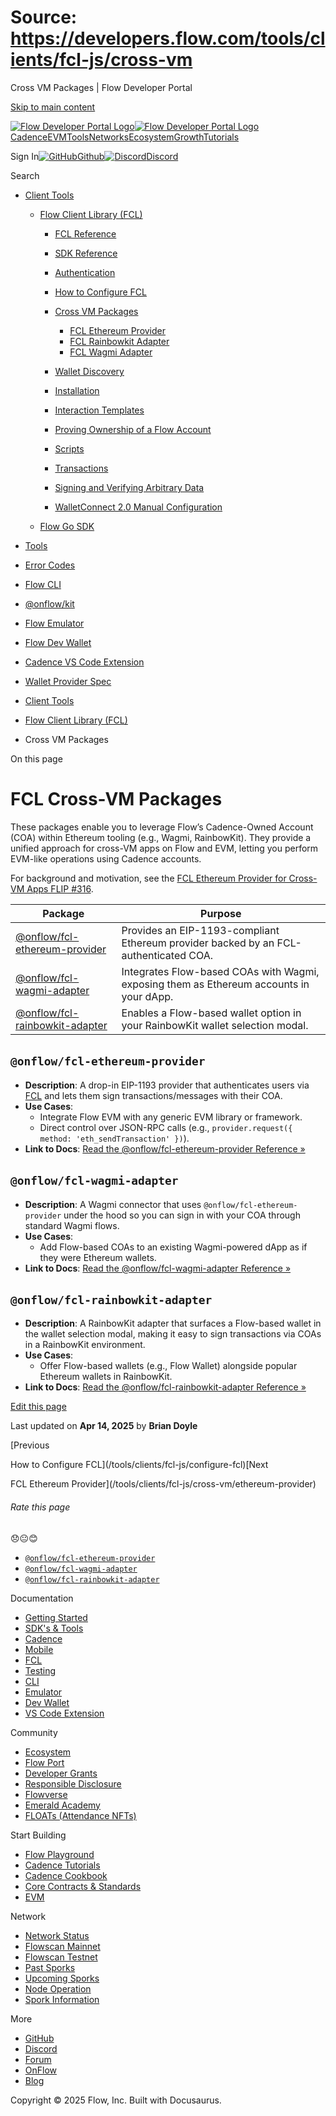 # Source: https://developers.flow.com/tools/clients/fcl-js/cross-vm

Cross VM Packages | Flow Developer Portal



[Skip to main content](#__docusaurus_skipToContent_fallback)

[![Flow Developer Portal Logo](/img/flow-docs-logo-dark.png)![Flow Developer Portal Logo](/img/flow-docs-logo-light.png)](/)[Cadence](/build/flow)[EVM](/evm/about)[Tools](/tools/clients)[Networks](/networks/flow-networks)[Ecosystem](/ecosystem)[Growth](/growth)[Tutorials](/tutorials)

Sign In[![GitHub]()Github](https://github.com/onflow)[![Discord]()Discord](https://discord.gg/flow)

Search

* [Client Tools](/tools/clients)

  + [Flow Client Library (FCL)](/tools/clients/fcl-js)

    - [FCL Reference](/tools/clients/fcl-js/api)
    - [SDK Reference](/tools/clients/fcl-js/sdk-guidelines)
    - [Authentication](/tools/clients/fcl-js/authentication)
    - [How to Configure FCL](/tools/clients/fcl-js/configure-fcl)
    - [Cross VM Packages](/tools/clients/fcl-js/cross-vm)

      * [FCL Ethereum Provider](/tools/clients/fcl-js/cross-vm/ethereum-provider)
      * [FCL Rainbowkit Adapter](/tools/clients/fcl-js/cross-vm/rainbowkit-adapter)
      * [FCL Wagmi Adapter](/tools/clients/fcl-js/cross-vm/wagmi-adapter)
    - [Wallet Discovery](/tools/clients/fcl-js/discovery)
    - [Installation](/tools/clients/fcl-js/installation)
    - [Interaction Templates](/tools/clients/fcl-js/interaction-templates)
    - [Proving Ownership of a Flow Account](/tools/clients/fcl-js/proving-authentication)
    - [Scripts](/tools/clients/fcl-js/scripts)
    - [Transactions](/tools/clients/fcl-js/transactions)
    - [Signing and Verifying Arbitrary Data](/tools/clients/fcl-js/user-signatures)
    - [WalletConnect 2.0 Manual Configuration](/tools/clients/fcl-js/wallet-connect)
  + [Flow Go SDK](/tools/clients/flow-go-sdk)
* [Tools](/tools)
* [Error Codes](/tools/error-codes)
* [Flow CLI](/tools/flow-cli)
* [@onflow/kit](/tools/kit)
* [Flow Emulator](/tools/emulator)
* [Flow Dev Wallet](/tools/flow-dev-wallet)
* [Cadence VS Code Extension](/tools/vscode-extension)
* [Wallet Provider Spec](/tools/wallet-provider-spec)

* [Client Tools](/tools/clients)
* [Flow Client Library (FCL)](/tools/clients/fcl-js)
* Cross VM Packages

On this page

# FCL Cross-VM Packages

These packages enable you to leverage Flow’s Cadence-Owned Account (COA) within Ethereum tooling (e.g., Wagmi, RainbowKit). They provide a unified approach for cross-VM apps on Flow and EVM, letting you perform EVM-like operations using Cadence accounts.

For background and motivation, see the [FCL Ethereum Provider for Cross-VM Apps FLIP #316](https://github.com/onflow/flips/blob/c0fe9b71a9afb85fe70a69cf7c0870b5d327e679/application/20241223-fcl-ethereum-provider.md).

| Package | Purpose |
| --- | --- |
| [@onflow/fcl-ethereum-provider](#onflowfcl-ethereum-provider) | Provides an EIP-1193-compliant Ethereum provider backed by an FCL-authenticated COA. |
| [@onflow/fcl-wagmi-adapter](#onflowfcl-wagmi-adapter) | Integrates Flow-based COAs with Wagmi, exposing them as Ethereum accounts in your dApp. |
| [@onflow/fcl-rainbowkit-adapter](#onflowfcl-rainbowkit-adapter) | Enables a Flow-based wallet option in your RainbowKit wallet selection modal. |

## `@onflow/fcl-ethereum-provider`[​](#onflowfcl-ethereum-provider "Direct link to onflowfcl-ethereum-provider")

* **Description**: A drop-in EIP-1193 provider that authenticates users via [FCL](https://developers.flow.com/) and lets them sign transactions/messages with their COA.
* **Use Cases**:
  + Integrate Flow EVM with any generic EVM library or framework.
  + Direct control over JSON-RPC calls (e.g., `provider.request({ method: 'eth_sendTransaction' })`).
* **Link to Docs**: [Read the @onflow/fcl-ethereum-provider Reference »](/tools/clients/fcl-js/cross-vm/ethereum-provider)

## `@onflow/fcl-wagmi-adapter`[​](#onflowfcl-wagmi-adapter "Direct link to onflowfcl-wagmi-adapter")

* **Description**: A Wagmi connector that uses `@onflow/fcl-ethereum-provider` under the hood so you can sign in with your COA through standard Wagmi flows.
* **Use Cases**:
  + Add Flow-based COAs to an existing Wagmi-powered dApp as if they were Ethereum wallets.
* **Link to Docs**: [Read the @onflow/fcl-wagmi-adapter Reference »](/tools/clients/fcl-js/cross-vm/wagmi-adapter)

## `@onflow/fcl-rainbowkit-adapter`[​](#onflowfcl-rainbowkit-adapter "Direct link to onflowfcl-rainbowkit-adapter")

* **Description**: A RainbowKit adapter that surfaces a Flow-based wallet in the wallet selection modal, making it easy to sign transactions via COAs in a RainbowKit environment.
* **Use Cases**:
  + Offer Flow-based wallets (e.g., Flow Wallet) alongside popular Ethereum wallets in RainbowKit.
* **Link to Docs**: [Read the @onflow/fcl-rainbowkit-adapter Reference »](/tools/clients/fcl-js/cross-vm/rainbowkit-adapter)

[Edit this page](https://github.com/onflow/docs/tree/main/docs/tools/clients/fcl-js/cross-vm/index.md)

Last updated on **Apr 14, 2025** by **Brian Doyle**

[Previous

How to Configure FCL](/tools/clients/fcl-js/configure-fcl)[Next

FCL Ethereum Provider](/tools/clients/fcl-js/cross-vm/ethereum-provider)

###### Rate this page

😞😐😊

* [`@onflow/fcl-ethereum-provider`](#onflowfcl-ethereum-provider)
* [`@onflow/fcl-wagmi-adapter`](#onflowfcl-wagmi-adapter)
* [`@onflow/fcl-rainbowkit-adapter`](#onflowfcl-rainbowkit-adapter)

Documentation

* [Getting Started](/build/getting-started/contract-interaction)
* [SDK's & Tools](/tools)
* [Cadence](https://cadence-lang.org/docs/)
* [Mobile](/build/guides/mobile/overview)
* [FCL](/tools/clients/fcl-js)
* [Testing](/build/smart-contracts/testing)
* [CLI](/tools/flow-cli)
* [Emulator](/tools/emulator)
* [Dev Wallet](https://github.com/onflow/fcl-dev-wallet)
* [VS Code Extension](/tools/vscode-extension)

Community

* [Ecosystem](/ecosystem)
* [Flow Port](https://port.onflow.org/)
* [Developer Grants](https://github.com/onflow/developer-grants)
* [Responsible Disclosure](https://flow.com/flow-responsible-disclosure)
* [Flowverse](https://www.flowverse.co/)
* [Emerald Academy](https://academy.ecdao.org/)
* [FLOATs (Attendance NFTs)](https://floats.city/)

Start Building

* [Flow Playground](https://play.flow.com/)
* [Cadence Tutorials](https://cadence-lang.org/docs/tutorial/first-steps)
* [Cadence Cookbook](https://open-cadence.onflow.org)
* [Core Contracts & Standards](/build/core-contracts)
* [EVM](/evm/about)

Network

* [Network Status](https://status.onflow.org/)
* [Flowscan Mainnet](https://flowscan.io/)
* [Flowscan Testnet](https://testnet.flowscan.io/)
* [Past Sporks](/networks/node-ops/node-operation/past-sporks)
* [Upcoming Sporks](/networks/node-ops/node-operation/upcoming-sporks)
* [Node Operation](/networks/node-ops)
* [Spork Information](/networks/node-ops/node-operation/spork)

More

* [GitHub](https://github.com/onflow)
* [Discord](https://discord.gg/flow)
* [Forum](https://forum.onflow.org/)
* [OnFlow](https://onflow.org/)
* [Blog](https://flow.com/blog)

Copyright © 2025 Flow, Inc. Built with Docusaurus.